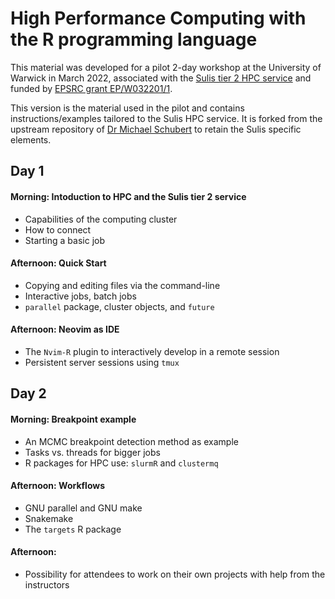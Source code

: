 # High Performance Computing with the R programming language

This material was developed for a pilot 2-day workshop at the University of
Warwick in March 2022, associated with the [Sulis tier 2 HPC
service](https://www.sulis.ac.uk) and funded by [EPSRC grant
EP/W032201/1](https://gow.epsrc.ukri.org/NGBOViewGrant.aspx?GrantRef=EP/W032201/1).

This version is the material used in the pilot and contains
instructions/examples tailored to the Sulis HPC service. It is forked from the
upstream repository of [Dr Michael Schubert](https://github.com/mschubert) to
retain the Sulis specific elements.


## Day 1

#### Morning: Intoduction to HPC and the Sulis tier 2 service

* Capabilities of the computing cluster
* How to connect
* Starting a basic job

#### Afternoon: Quick Start

* Copying and editing files via the command-line
* Interactive jobs, batch jobs
* `parallel` package, cluster objects, and `future`

#### Afternoon: Neovim as IDE

* The `Nvim-R` plugin to interactively develop in a remote session
* Persistent server sessions using `tmux`

## Day 2

#### Morning: Breakpoint example

* An MCMC breakpoint detection method as example
* Tasks vs. threads for bigger jobs
* R packages for HPC use: `slurmR` and `clustermq`

#### Afternoon: Workflows

* GNU parallel and GNU make
* Snakemake
* The `targets` R package

#### Afternoon: 

* Possibility for attendees to work on their own projects with help from the
  instructors
